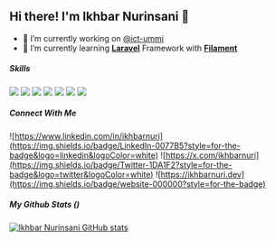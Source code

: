 ## Hi there! I'm Ikhbar Nurinsani 👋

- 🔭 I’m currently working on [@ict-ummi](https://github.com/ict-ummi)
- 🌱 I’m currently learning [**Laravel**](https://laravel.com) Framework with [**Filament**](https://filamentphp.com)

##### Skills

<img src="https://img.shields.io/badge/HTML5-E34F26?style=for-the-badge&logo=html5&logoColor=white" /> <img src="https://img.shields.io/badge/CSS3-1572B6?style=for-the-badge&logo=css3&logoColor=white" /> <img src="https://img.shields.io/badge/JavaScript-323330?style=for-the-badge&logo=javascript&logoColor=F7DF1E" /> <img src="https://img.shields.io/badge/PHP-777BB4?style=for-the-badge&logo=php&logoColor=white" /> <img src="https://img.shields.io/badge/Laravel-FF2D20?style=for-the-badge&logo=laravel&logoColor=white" /> <img src="https://img.shields.io/badge/MySQL-005C84?style=for-the-badge&logo=mysql&logoColor=white" /> <img src="https://img.shields.io/badge/PostgreSQL-316192?style=for-the-badge&logo=postgresql&logoColor=white" />

##### Connect With Me

![https://www.linkedin.com/in/ikhbarnuri](https://img.shields.io/badge/LinkedIn-0077B5?style=for-the-badge&logo=linkedin&logoColor=white) ![https://x.com/ikhbarnuri](https://img.shields.io/badge/Twitter-1DA1F2?style=for-the-badge&logo=twitter&logoColor=white) ![https://ikhbarnuri.dev](https://img.shields.io/badge/website-000000?style=for-the-badge)

##### My Github Stats ()

[![Ikhbar Nurinsani GitHub stats](https://github-readme-stats-ikhbarnuridevs-projects.vercel.app/api?username=ikhbarnuridev)](https://github.com/ikhbarnuridev/github-readme-stats)
